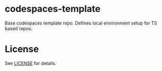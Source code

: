 # codespaces-template

Base codespaces template repo. Defines local environment setup for TS based repos.

# License

See [LICENSE](LICENSE) for details.
